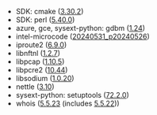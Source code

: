 - SDK: cmake ([3.30.2](https://cmake.org/cmake/help/v3.30/release/3.30.html#id2))
- SDK: perl ([5.40.0](https://perldoc.perl.org/5.40.0/perldelta))
- azure, gce, sysext-python: gdbm ([1.24](https://lists.gnu.org/archive/html/info-gnu/2024-07/msg00001.html))
- intel-microcode ([20240531_p20240526](https://github.com/intel/Intel-Linux-Processor-Microcode-Data-Files/releases/tag/microcode-20240813))
- iproute2 ([6.9.0](https://lkml.org/lkml/2024/5/13/860))
- libnftnl ([1.2.7](https://www.mail-archive.com/netfilter-announce@lists.netfilter.org/msg00264.html))
- libpcap ([1.10.5](https://github.com/the-tcpdump-group/libpcap/blob/libpcap-1.10.5/CHANGES))
- libpcre2 ([10.44](https://github.com/PCRE2Project/pcre2/blob/pcre2-10.44/NEWS))
- libsodium ([1.0.20](https://github.com/jedisct1/libsodium/releases/tag/1.0.20-RELEASE))
- nettle ([3.10](https://git.lysator.liu.se/nettle/nettle/-/blob/b8c841dc3278dec0812365f02370b41ea9d4ddee/NEWS))
- sysext-python: setuptools ([72.2.0](https://github.com/pypa/setuptools/blob/v72.2.0/NEWS.rst))
- whois ([5.5.23](https://github.com/rfc1036/whois/blob/v5.5.23/debian/changelog) (includes [5.5.22](https://github.com/rfc1036/whois/blob/v5.5.22/debian/changelog)))
